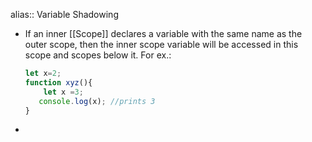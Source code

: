 alias:: Variable Shadowing

- If an inner [[Scope]] declares a variable with the same name as the outer scope, then the inner scope variable will be accessed in this scope and scopes below it.
  For ex.:
  ```js
  let x=2;
  function xyz(){
      let x =3; 
     console.log(x); //prints 3
  }
  ```
-